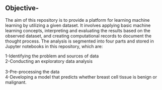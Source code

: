 ## Objective-

The aim of this repository is to provide a platform for learning machine learning by utilizing a given dataset. It involves applying basic machine learning concepts, interpreting and evaluating the results based on the observed dataset, and creating computational records to document the thought process. The analysis is segmented into four parts and stored in Jupyter notebooks in this repository, which are:

1-Identifying the problem and sources of data<br/>
2-Conducting an exploratory data analysis<br/>  
3-Pre-processing the data<br/> 
4-Developing a model that predicts whether breast cell tissue is benign or malignant. <br/>
